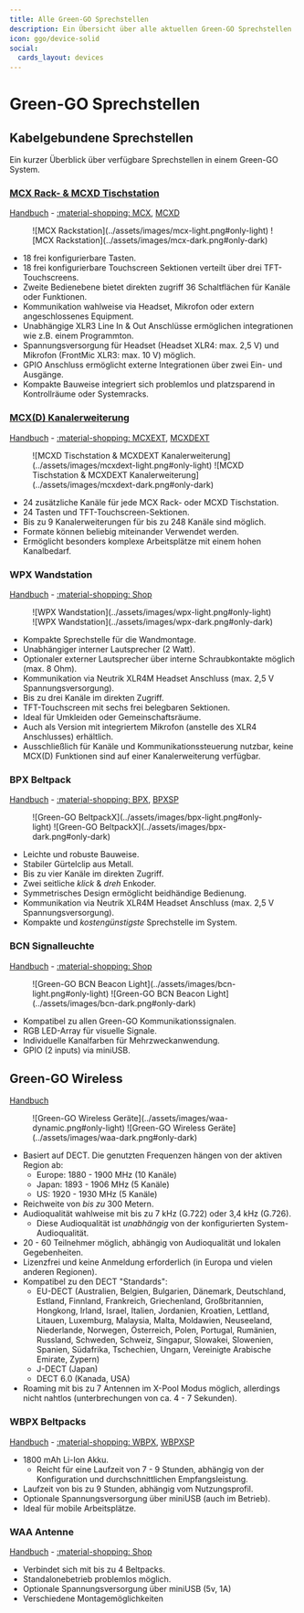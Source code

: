 ```yaml
---
title: Alle Green-GO Sprechstellen
description: Ein Übersicht über alle aktuellen Green-GO Sprechstellen
icon: ggo/device-solid
social:
  cards_layout: devices
---
```

# Green-GO Sprechstellen

## Kabelgebundene Sprechstellen

Ein kurzer Überblick über verfügbare Sprechstellen in einem Green-GO System.

### [MCX Rack- & MCXD Tischstation]()

[Handbuch](https://manual.greengoconnect.com/en/devices/mcx/) - [:material-shopping: MCX](https://www.castinfo.de/greengo-mcx-32-kanal-19-rackstation-1he.html), [MCXD](https://www.castinfo.de/greengo-mcxd-32-kanal-tischstation.html)

<figure markdown>
![MCX Rackstation](../assets/images/mcx-light.png#only-light)
![MCX Rackstation](../assets/images/mcx-dark.png#only-dark)
</figure>

- 18 frei konfigurierbare Tasten.
- 18 frei konfigurierbare Touchscreen Sektionen verteilt über drei TFT-Touchscreens.
- Zweite Bedienebene bietet direkten zugriff 36 Schaltflächen für Kanäle oder Funktionen.
- Kommunikation wahlweise via Headset, Mikrofon oder extern angeschlossenes Equipment.
- Unabhängige XLR3 Line In & Out Anschlüsse ermöglichen integrationen wie z.B. einem Programmton.
- Spannungsversorgung für Headset (Headset XLR4: max. 2,5 V) und Mikrofon (FrontMic XLR3: max. 10 V) möglich.
- GPIO Anschluss ermöglicht externe Integrationen über zwei Ein- und Ausgänge.
- Kompakte Bauweise integriert sich problemlos und platzsparend in Kontrollräume oder Systemracks.

### [MCX(D) Kanalerweiterung]()

[Handbuch](https://manual.greengoconnect.com/en/devices/mcxext/) - [:material-shopping: MCXEXT](https://www.castinfo.de/greengo-mcxext-24-kanal-19-erweiterung-fur-mcx.html), [MCXDEXT](https://www.castinfo.de/greengo-mcxdext-24-kanal-erweiterung-fur-mcxd.html)

<figure markdown>
![MCXD Tischstation & MCXDEXT Kanalerweiterung](../assets/images/mcxdext-light.png#only-light)
![MCXD Tischstation & MCXDEXT Kanalerweiterung](../assets/images/mcxdext-dark.png#only-dark)
</figure>

- 24 zusätzliche Kanäle für jede MCX Rack- oder MCXD Tischstation.
- 24 Tasten und TFT-Touchscreen-Sektionen.
- Bis zu 9 Kanalerweiterungen für bis zu 248 Kanäle sind möglich.
- Formate können beliebig miteinander Verwendet werden.
- Ermöglicht besonders komplexe Arbeitsplätze mit einem hohen Kanalbedarf.

### WPX Wandstation

[Handbuch](https://manual.greengoconnect.com/en/devices/wpx/) - [:material-shopping: Shop](https://www.castinfo.de/green-go-wpx-wandstation.html)

<figure markdown>
![WPX Wandstation](../assets/images/wpx-light.png#only-light)
![WPX Wandstation](../assets/images/wpx-dark.png#only-dark)
</figure>

- Kompakte Sprechstelle für die Wandmontage.
- Unabhängiger interner Lautsprecher (2 Watt).
- Optionaler externer Lautsprecher über interne Schraubkontakte möglich (max. 8 Ohm).
- Kommunikation via Neutrik XLR4M Headset Anschluss (max. 2,5 V Spannungsversorgung).
- Bis zu drei Kanäle im direkten Zugriff.
- TFT-Touchscreen mit sechs frei belegbaren Sektionen.
- Ideal für Umkleiden oder Gemeinschaftsräume.
- Auch als Version mit integriertem Mikrofon (anstelle des XLR4 Anschlusses) erhältlich.
- Ausschließlich für Kanäle und Kommunikationssteuerung nutzbar, keine MCX(D) Funktionen sind auf einer Kanalerweiterung verfügbar.

### BPX Beltpack

[Handbuch](https://manual.greengoconnect.com/en/devices/bpx/) - [:material-shopping: BPX](https://www.castinfo.de/greengo-bpx-beltpack.html), [BPXSP](https://www.castinfo.de/green-go-bpxsp-beltpack-sport-version.html)

<figure markdown>
![Green-GO BeltpackX](../assets/images/bpx-light.png#only-light)
![Green-GO BeltpackX](../assets/images/bpx-dark.png#only-dark)
</figure>

- Leichte und robuste Bauweise.
- Stabiler Gürtelclip aus Metall.
- Bis zu vier Kanäle im direkten Zugriff.
- Zwei seitliche _klick_ & _dreh_ Enkoder.
- Symmetrisches Design ermöglicht beidhändige Bedienung.
- Kommunikation via Neutrik XLR4M Headset Anschluss (max. 2,5 V Spannungsversorgung).
- Kompakte und _kostengünstigste_ Sprechstelle im System.

### BCN Signalleuchte

[Handbuch](https://manual.greengoconnect.com/en/devices/bcn/) - [:material-shopping: Shop](https://www.castinfo.de/green-go-beacon-signal-leuchte.html)

<figure markdown>
![Green-GO BCN Beacon Light](../assets/images/bcn-light.png#only-light)
![Green-GO BCN Beacon Light](../assets/images/bcn-dark.png#only-dark)
</figure>

- Kompatibel zu allen Green-GO Kommunikationssignalen.
- RGB LED-Array für visuelle Signale.
- Individuelle Kanalfarben für Mehrzweckanwendung.
- GPIO (2 inputs) via miniUSB.

## Green-GO Wireless

[Handbuch](https://manual.greengoconnect.com/en/guides/wirelessx/)

<figure markdown>
![Green-GO Wireless Geräte](../assets/images/waa-dynamic.png#only-light)
![Green-GO Wireless Geräte](../assets/images/waa-dark.png#only-dark)
</figure>

- Basiert auf DECT. Die genutzten Frequenzen hängen von der aktiven Region ab:
    - Europe: 1880 - 1900 MHz (10 Kanäle)
    - Japan: 1893 - 1906 MHz (5 Kanäle)
    - US: 1920 - 1930 MHz (5 Kanäle)
- Reichweite von _bis zu_ 300 Metern.
- Audioqualität wahlweise mit bis zu 7 kHz (G.722) oder 3,4 kHz (G.726).
    - Diese Audioqualität ist _unabhängig_ von der konfigurierten System-Audioqualität.
- 20 - 60 Teilnehmer möglich, abhängig von Audioqualität und lokalen Gegebenheiten.
- Lizenzfrei und keine Anmeldung erforderlich (in Europa und vielen anderen Regionen).
- Kompatibel zu den DECT "Standards":
    - EU-DECT (Australien, Belgien, Bulgarien, Dänemark, Deutschland, Estland, Finnland, Frankreich, Griechenland, Großbritannien, Hongkong, Irland, Israel, Italien, Jordanien, Kroatien, Lettland, Litauen, Luxemburg, Malaysia, Malta, Moldawien, Neuseeland, Niederlande, Norwegen, Österreich, Polen, Portugal, Rumänien, Russland, Schweden, Schweiz, Singapur, Slowakei, Slowenien, Spanien, Südafrika, Tschechien, Ungarn, Vereinigte Arabische Emirate, Zypern)
    - J-DECT (Japan)
    - DECT 6.0 (Kanada, USA)
- Roaming mit bis zu 7 Antennen im X-Pool Modus möglich, allerdings nicht nahtlos (unterbrechungen von ca. 4 - 7 Sekunden).

### WBPX Beltpacks

[Handbuch](https://manual.greengoconnect.com/en/devices/wbpx/) - [:material-shopping: WBPX](https://www.castinfo.de/green-go-wbpx-wireless-beltpack.html), [WBPXSP](https://www.castinfo.de/green-go-wbpxsp-wireless-beltpack-sport-version.html)

- 1800 mAh Li-Ion Akku.
    - Reicht für eine Laufzeit von 7 - 9 Stunden, abhängig von der Konfiguration und durchschnittlichen Empfangsleistung.
- Laufzeit von bis zu 9 Stunden, abhängig vom Nutzungsprofil.
- Optionale Spannungsversorgung über miniUSB (auch im Betrieb).
- Ideal für mobile Arbeitsplätze.

### WAA Antenne

[Handbuch](https://manual.greengoconnect.com/en/devices/waa/) - [:material-shopping: Shop](https://www.castinfo.de/green-go-beacon-signal-leuchte.html)

- Verbindet sich mit bis zu 4 Beltpacks.
- Standalonebetrieb problemlos möglich.
- Optionale Spannungsversorgung über miniUSB (5v, 1A)
- Verschiedene Montagemöglichkeiten